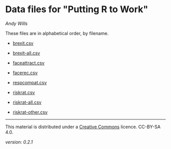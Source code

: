# Data files for "Putting R to Work"
_Andy Wills_

These files are in alphabetical order, by filename.

- [brexit.csv](data/brexit.csv)
- [brexit-all.csv](data/brexit-all.csv)

- [faceattract.csv](data/faceattract.csv)
- [facerec.csv](data/facerec.csv)

- [respcompat.csv](data/respcompat.csv)
- [riskrat.csv](data/riskrat.csv)
- [riskrat-all.csv](data/riskrat-all.csv)
- [riskrat-other.csv](data/riskrat-other.csv)

___

This material is distributed under a [Creative Commons](https://creativecommons.org/) licence. CC-BY-SA 4.0. 

_version: 0.2.1_
